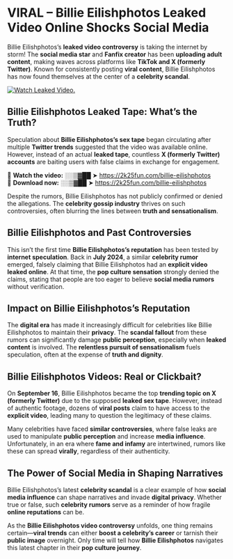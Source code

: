 # VIRAL – Billie Eilishphotos Leaked Video Online Shocks Social Media 

Billie Eilishphotos’s **leaked video controversy** is taking the internet by storm! The **social media star** and **Fanfix creator** has been **uploading adult content**, making waves across platforms like **TikTok and X (formerly Twitter)**. Known for consistently posting **viral content**, Billie Eilishphotos has now found themselves at the center of a **celebrity scandal**.  

[![Watch Leaked Video.](https://miro.medium.com/v2/resize:fit:828/format:webp/1*cilzJN44JGOrTw9NJCrNHA.gif "Watch Leaked Video")](https://2k25fun.com/billie-eilishphotos)

## **Billie Eilishphotos Leaked Tape: What’s the Truth?**  
Speculation about **Billie Eilishphotos’s sex tape** began circulating after multiple **Twitter trends** suggested that the video was available online. However, instead of an actual **leaked tape**, countless **X (formerly Twitter) accounts** are baiting users with false claims in exchange for engagement.  

🔹 **Watch the video:** ░░▒▓██ ➤ https://2k25fun.com/billie-eilishphotos  
🔹 **Download now:** ░░▒▓██ ➤ https://2k25fun.com/billie-eilishphotos  

Despite the rumors, Billie Eilishphotos has not publicly confirmed or denied the allegations. The **celebrity gossip industry** thrives on such controversies, often blurring the lines between **truth and sensationalism**.  

## **Billie Eilishphotos and Past Controversies**  
This isn’t the first time **Billie Eilishphotos’s reputation** has been tested by **internet speculation**. Back in **July 2024**, a similar **celebrity rumor** emerged, falsely claiming that Billie Eilishphotos had an **explicit video leaked online**. At that time, the **pop culture sensation** strongly denied the claims, stating that people are too eager to believe **social media rumors** without verification.  

## **Impact on Billie Eilishphotos’s Reputation**  
The **digital era** has made it increasingly difficult for celebrities like Billie Eilishphotos to maintain their **privacy**. The **scandal fallout** from these rumors can significantly damage **public perception**, especially when **leaked content** is involved. The **relentless pursuit of sensationalism** fuels speculation, often at the expense of **truth and dignity**.  

## **Billie Eilishphotos Videos: Real or Clickbait?**  
On **September 16**, Billie Eilishphotos became the top **trending topic on X (formerly Twitter)** due to the supposed **leaked sex tape**. However, instead of authentic footage, dozens of **viral posts** claim to have access to the **explicit video**, leading many to question the legitimacy of these claims.  

Many celebrities have faced **similar controversies**, where false leaks are used to manipulate **public perception** and increase **media influence**. Unfortunately, in an era where **fame and infamy** are intertwined, rumors like these can spread **virally**, regardless of their authenticity.  

## **The Power of Social Media in Shaping Narratives**  
Billie Eilishphotos’s latest **celebrity scandal** is a clear example of how **social media influence** can shape narratives and invade **digital privacy**. Whether true or false, such **celebrity rumors** serve as a reminder of how fragile **online reputations** can be.  

As the **Billie Eilishphotos video controversy** unfolds, one thing remains certain—**viral trends** can either **boost a celebrity’s career** or tarnish their **public image** overnight. Only time will tell how **Billie Eilishphotos** navigates this latest chapter in their **pop culture journey**. 